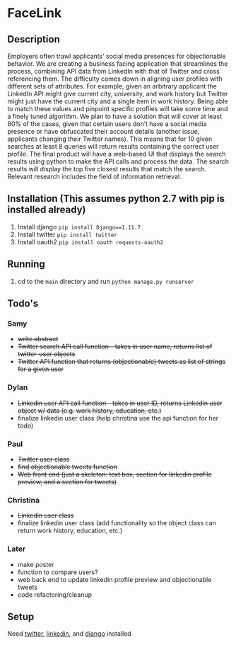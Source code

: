 # FaceLink

## Description
Employers often trawl applicants’ social media presences for objectionable behavior. We are creating a business facing application that streamlines the process, combining API data from LinkedIn with that of Twitter and cross referencing them. The difficulty comes down in aligning user profiles with different sets of attributes. For example, given an arbitrary applicant the LinkedIn API might give current city, university, and work history but Twitter might just have the current city and a single item in work history. Being able to match these values and pinpoint specific profiles will take some time and a finely tuned algorithm. We plan to have a solution that will cover at least 80% of the cases, given that certain users don’t have a social media presence or have obfuscated their account details (another issue, applicants changing their Twitter names). This means that for 10 given searches at least 8 queries will return results containing the correct user profile. The final product will have a web-based UI that displays the search results using python to make the API calls and process the data. The search results will display the top five closest results that match the search. Relevant research includes the field of information retrieval.

## Installation (This assumes python 2.7 with pip is installed already)
1. Install django `pip install Django==1.11.7`
2. Install twitter `pip install twitter`
3. Install oauth2 `pip install oauth requests-oauth2`

## Running
1. cd to the `main` directory and run `python manage.py runserver`

## Todo's

### Samy
* ~~write abstract~~
* ~~Twitter search API call function - takes in user name, returns list of twitter-user objects~~
* ~~Twitter API function that returns (objectionable) tweets as list of strings for a given user~~

### Dylan
* ~~Linkedin user API call function - takes in user ID, returns Linkedin user object w/ data (e.g. work history, education, etc.)~~
* finalize linkedin user class (help christina use the api function for her todo)

### Paul
* ~~Twitter user class~~
* ~~find objectionable tweets function~~
* ~~Web front end (just a skeleton: text box, section for linkedin profile preview, and a section for tweets)~~

### Christina
* ~~Linkedin user class~~
* finalize linkedin user class (add functionality so the object class can return work history, education, etc.)

### Later
* make poster
* function to compare users?
* web back end to update linkedin profile preview and objectionable tweets
* code refactoring/cleanup

## Setup

Need [twitter](https://pypi.python.org/pypi/twitter), [linkedin](https://github.com/ozgur/python-linkedin), and [django](https://www.djangoproject.com/download/) installed
